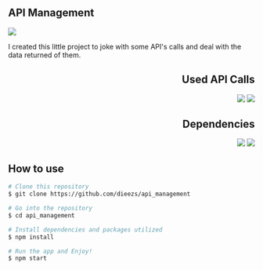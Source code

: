 ## API Management

<img src="https://img.shields.io/badge/Owner-Diego Magalhães-critical">

I created this little project to joke with some API's calls and deal with the data returned of them.

<h2 align="right">Used API Calls</h2>
<p align="right">
    <img src="https://img.shields.io/badge/API-Github-brightgreen">
    <img src="https://img.shields.io/badge/API-OpenWeather-informational">
</p>

<h2 align="right">Dependencies</h2>
<p align="right">
    <img src="https://img.shields.io/badge/4.9.13-Material UI-brightgreen">
    <img src="https://img.shields.io/badge/3.10.0-react icons-blue">
</p>



## How to use

```bash
# Clone this repository
$ git clone https://github.com/dieezs/api_management

# Go into the repository
$ cd api_management

# Install dependencies and packages utilized
$ npm install

# Run the app and Enjoy!
$ npm start
```